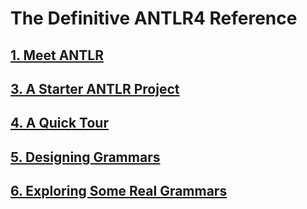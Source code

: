 ﻿# The Definitive ANTLR4 Reference

## [1. Meet ANTLR](Chapter_01)
## [3. A Starter ANTLR Project](Chapter_03)
## [4. A Quick Tour](Chapter_04)
## [5. Designing Grammars](Chapter_05)
## [6. Exploring Some Real Grammars](Chapter_06)
